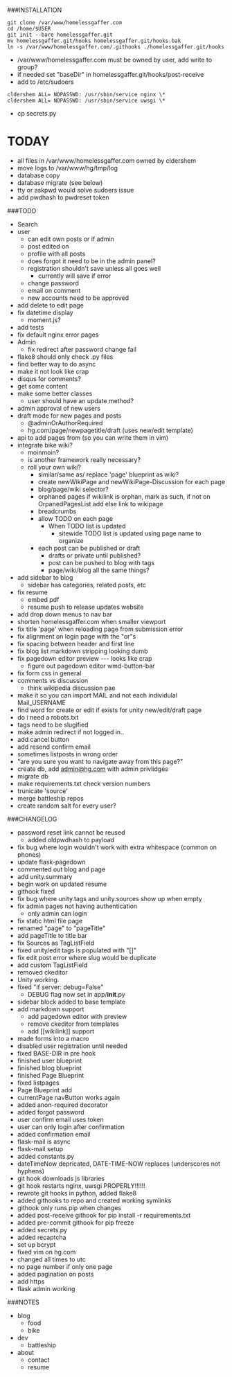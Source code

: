 <!--flake8: noqa-->
###INSTALLATION
```
git clone /var/www/homelessgaffer.com
cd /home/$USER
git init --bare homelessgaffer.git
mv homelessgaffer.git/hooks homelessgaffer.git/hooks.bak
ln -s /var/www/homelessgaffer.com/.githooks ./homelessgaffer.git/hooks
```
- /var/www/homelessgaffer.com must be owned by user, add write to group?
- if needed set "baseDir" in homelessgaffer.git/hooks/post-receive
- add to /etc/sudoers
```
cldershem ALL= NOPASSWD: /usr/sbin/service nginx \*
cldershem ALL= NOPASSWD: /usr/sbin/service uwsgi \*
```
- cp secrets.py

TODAY
=====
- all files in /var/www/homelessgaffer.com owned by cldershem
- move logs to /var/www/hg/tmp/log
- database copy
- database migrate (see below)
- tty or askpwd would solve sudoers issue
- add pwdhash to pwdreset token

###TODO
- Search
- user
    - can edit own posts or if admin
    - post edited on
    - profile with all posts
    - does forgot it need to be in the admin panel?
    - registration shouldn't save unless all goes well
        - currently will save if error
    - change password
    - email on comment
    - new accounts need to be approved
- add delete to edit page
- fix datetime display
    - moment.js?
- add tests
- fix default nginx error pages
- Admin
    - fix redirect after password change fail
- flake8 should only check .py files
- find better way to do async
- make it not look like crap
- disqus for comments?
- get some content
- make some better classes
    - user should have an update method?
- admin approval of new users
- draft mode for new pages and posts
    - @adminOrAuthorRequired
    - hg.com/page/newpagetitle/draft (uses new/edit template)
- api to add pages from (so you can write them in vim)
- integrate bike wiki?
    - moinmoin?
    - is another framework really necessary?
    - roll your own wiki?
        - similar/same as/ replace 'page' blueprint as wiki?
        - create newWikiPage and newWikiPage-Discussion for each page
        - blog/page/wiki selector?
        - orphaned pages
            if wikilink is orphan,
                mark as such,
                if not on OrpanedPagesList
                    add
            else link to wikipage
        - breadcrumbs
        - allow TODO on each page
            - When TODO list is updated
                - sitewide TODO list is updated using page name to organize
        - each post can be published or draft
            - drafts or private until published?
            - post can be pushed to blog with tags
            - page/wiki/blog all the same things?
- add sidebar to blog
    - sidebar has categories, related posts, etc
- fix resume
    - embed pdf
    - resume push to release updates website
- add drop down menus to nav bar
- shorten homelessgaffer.com when smaller viewport
- fix title 'page' when reloading page from submission error
- fix alignment on login page with the "or"s
- fix spacing between header and first line
- fix blog list markdown stripping looking dumb
- fix pagedown editor preview --- looks like crap
    - figure out pagedown editor wmd-button-bar
- fix form css in general
- comments vs discussion
    - think wikipedia discussion pae
- make it so you can import MAIL and not each individulal Mail_USERNAME
- find word for create or edit if exists for unity new/edit/draft page
- do i need a robots.txt
- tags need to be slugified
- make admin redirect if not logged in..
- add cancel button
- add resend confirm email
- sometimes listposts in wrong order
- "are you sure you want to navigate away from this page?"
- create db, add admin@hg.com with admin privlidges
- migrate db
- make requirements.txt check version numbers
- trunicate 'source'
- merge battleship repos
- create random salt for every user?

###CHANGELOG
- password reset link cannot be reused
    - added oldpwdhash to payload
- fix bug where login wouldn't work with extra whitespace (common on phones)
- update flask-pagedown
- commented out blog and page
- add unity.summary
- begin work on updated resume
- githook fixed
- fix bug where unity.tags and unity.sources show up when empty
- fix admin pages not having authentication
    - only admin can login
- fix static html file page
- renamed "page" to "pageTitle"
- add pageTitle to title bar
- fix Sources as TagListField
- fixed unity/edit tags is populated with "[]"
- fix edit post error where slug would be duplicate
- add custom TagListField
- removed ckeditor
- Unity working.  
- fixed "if server: debug=False"
    - DEBUG flag now set in app/__init__.py
- sidebar block added to base template
- add markdown support
    - add pagedown editor with preview
    - remove ckeditor from templates
    - add [[wikilink]] support
- made forms into a macro
- disabled user registration until needed
- fixed BASE-DIR in pre hook
- finished user blueprint
- finished blog blueprint
- finished Page Blueprint
- fixed listpages
- Page Blueprint add
- currentPage navButton works again
- added anon-required decorator
- added forgot password
- user confirm email uses token
- user can only login after confirmation
- added confirmation email
- flask-mail is async
- flask-mail setup
- added constants.py
- dateTimeNow depricated, DATE-TIME-NOW replaces (underscores not hyphens)
- git hook downloads js libraries
- git hook restarts nginx, uwsgi PROPERLY!!!!!!
- rewrote git hooks in python, added flake8
- added githooks to repo and created working symlinks
- githook only runs pip when changes
- added post-receive githook for pip install -r requirements.txt
- added pre-commit githook for pip freeze
- added secrets.py
- added recaptcha
- set up bcrypt
- fixed vim on hg.com
- changed all times to utc
- no page number if only one page
- added pagination on posts
- add https
- flask admin working

###NOTES
- blog
    - food
    - bike
- dev
    - battleship
- about
    - contact
    - resume
